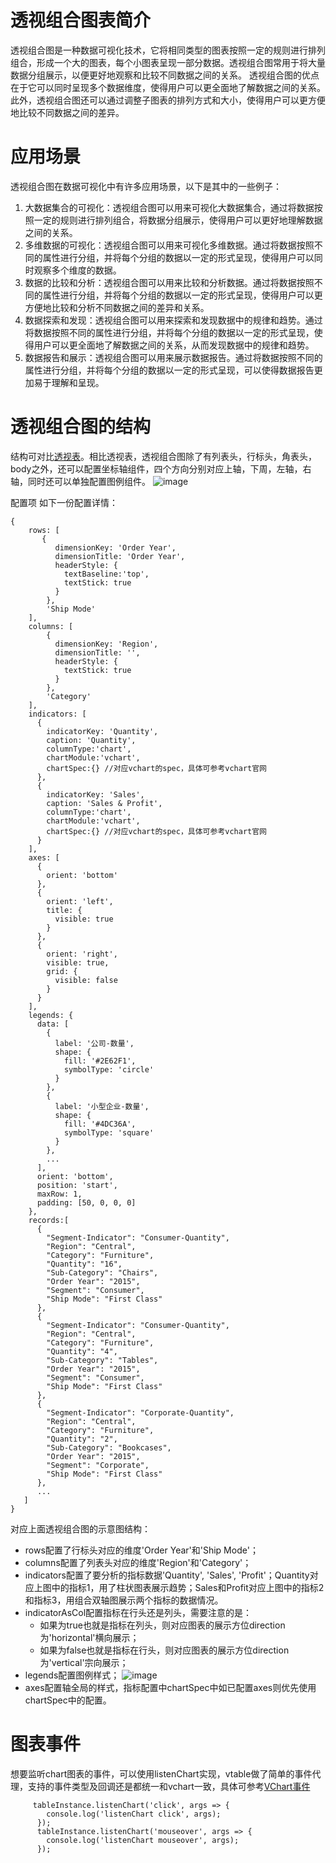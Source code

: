 # 透视组合图表简介
透视组合图是一种数据可视化技术，它将相同类型的图表按照一定的规则进行排列组合，形成一个大的图表，每个小图表呈现一部分数据。透视组合图常用于将大量数据分组展示，以便更好地观察和比较不同数据之间的关系。
透视组合图的优点在于它可以同时呈现多个数据维度，使得用户可以更全面地了解数据之间的关系。此外，透视组合图还可以通过调整子图表的排列方式和大小，使得用户可以更方便地比较不同数据之间的差异。
# 应用场景
透视组合图在数据可视化中有许多应用场景，以下是其中的一些例子：
1. 大数据集合的可视化：透视组合图可以用来可视化大数据集合，通过将数据按照一定的规则进行排列组合，将数据分组展示，使得用户可以更好地理解数据之间的关系。
2. 多维数据的可视化：透视组合图可以用来可视化多维数据。通过将数据按照不同的属性进行分组，并将每个分组的数据以一定的形式呈现，使得用户可以同时观察多个维度的数据。
3. 数据的比较和分析：透视组合图可以用来比较和分析数据。通过将数据按照不同的属性进行分组，并将每个分组的数据以一定的形式呈现，使得用户可以更方便地比较和分析不同数据之间的差异和关系。
4. 数据探索和发现：透视组合图可以用来探索和发现数据中的规律和趋势。通过将数据按照不同的属性进行分组，并将每个分组的数据以一定的形式呈现，使得用户可以更全面地了解数据之间的关系，从而发现数据中的规律和趋势。
5. 数据报告和展示：透视组合图可以用来展示数据报告。通过将数据按照不同的属性进行分组，并将每个分组的数据以一定的形式呈现，可以使得数据报告更加易于理解和呈现。
# 透视组合图的结构
结构可对比[透视表](https://visactor.io/vtable/guide/table_type/Pivot_table/pivot_table_overview)。相比透视表，透视组合图除了有列表头，行标头，角表头，body之外，还可以配置坐标轴组件，四个方向分别对应上轴，下周，左轴，右轴，同时还可以单独配置图例组件。
![image](https://lf9-dp-fe-cms-tos.byteorg.com/obj/bit-cloud/c0de7ff0a101bd4cb25c8170f.png)

配置项
如下一份配置详情：
```
{
    rows: [
       {
          dimensionKey: 'Order Year',
          dimensionTitle: 'Order Year',
          headerStyle: {
            textBaseline:'top',
            textStick: true
          }
        },
        'Ship Mode'
    ],
    columns: [
        {
          dimensionKey: 'Region',
          dimensionTitle: '',
          headerStyle: {
            textStick: true
          }
        },
        'Category'
    ],
    indicators: [
      {
        indicatorKey: 'Quantity',
        caption: 'Quantity',
        columnType:'chart',
        chartModule:'vchart',
        chartSpec:{} //对应vchart的spec，具体可参考vchart官网
      },
      {
        indicatorKey: 'Sales',
        caption: 'Sales & Profit',
        columnType:'chart',
        chartModule:'vchart',
        chartSpec:{} //对应vchart的spec，具体可参考vchart官网
      }
    ],
    axes: [
      {
        orient: 'bottom'
      },
      {
        orient: 'left',
        title: {
          visible: true
        }
      },
      {
        orient: 'right',
        visible: true,
        grid: {
          visible: false
        }
      }
    ],
    legends: {
      data: [
        {
          label: '公司-数量',
          shape: {
            fill: '#2E62F1',
            symbolType: 'circle'
          }
        },
        {
          label: '小型企业-数量',
          shape: {
            fill: '#4DC36A',
            symbolType: 'square'
          }
        },
        ...
      ],
      orient: 'bottom',
      position: 'start',
      maxRow: 1,
      padding: [50, 0, 0, 0]
    },
    records:[
      {
        "Segment-Indicator": "Consumer-Quantity",
        "Region": "Central",
        "Category": "Furniture",
        "Quantity": "16",
        "Sub-Category": "Chairs",
        "Order Year": "2015",
        "Segment": "Consumer",
        "Ship Mode": "First Class"
      },
      {
        "Segment-Indicator": "Consumer-Quantity",
        "Region": "Central",
        "Category": "Furniture",
        "Quantity": "4",
        "Sub-Category": "Tables",
        "Order Year": "2015",
        "Segment": "Consumer",
        "Ship Mode": "First Class"
      },
      {
        "Segment-Indicator": "Corporate-Quantity",
        "Region": "Central",
        "Category": "Furniture",
        "Quantity": "2",
        "Sub-Category": "Bookcases",
        "Order Year": "2015",
        "Segment": "Corporate",
        "Ship Mode": "First Class"
      },
      ...
   ]
}
```
对应上面透视组合图的示意图结构：
- rows配置了行标头对应的维度'Order Year'和'Ship Mode'；
- columns配置了列表头对应的维度'Region'和'Category'；
- indicators配置了要分析的指标数据'Quantity', 'Sales', 'Profit'；Quantity对应上图中的指标1，用了柱状图表展示趋势；Sales和Profit对应上图中的指标2和指标3，用组合双轴图展示两个指标的数据情况。
- indicatorAsCol配置指标在行头还是列头，需要注意的是：
  - 如果为true也就是指标在列头，则对应图表的展示方位direction为'horizontal'横向展示；
  - 如果为false也就是指标在行头，则对应图表的展示方位direction为'vertical'宗向展示；
- legends配置图例样式；
![image](https://lf9-dp-fe-cms-tos.byteorg.com/obj/bit-cloud/ffc3a9b5518762d274121ff07.png)
- axes配置轴全局的样式，指标配置中chartSpec中如已配置axes则优先使用chartSpec中的配置。
# 图表事件
想要监听chart图表的事件，可以使用listenChart实现，vtable做了简单的事件代理，支持的事件类型及回调还是都统一和vchart一致，具体可参考[VChart事件](https://visactor.io/vchart/api/API/event)
```    
     tableInstance.listenChart('click', args => {
        console.log('listenChart click', args);
      });
      tableInstance.listenChart('mouseover', args => {
        console.log('listenChart mouseover', args);
      });
```
